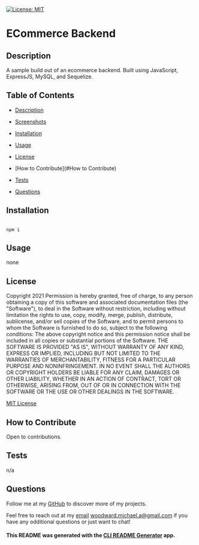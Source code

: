 [![License: MIT](https://img.shields.io/badge/License-MIT-yellow.svg)](https://opensource.org/licenses/MIT)

# ECommerce Backend

## Description

A sample build out of an ecommerce backend. Built using JavaScript, ExpressJS, MySQL, and Sequelize.





## Table of Contents

* [Description](#Description)


* [Screenshots](#Screenshots)


* [Installation](#Installation)


* [Usage](#Usage)


* [License](#License)


* [How to Contribute](#How to Contribute)


* [Tests](#Tests)


* [Questions](#Questions)



## Installation

<code>
npm i
</code>

## Usage

none

## License

Copyright 2021
        Permission is hereby granted, free of charge, to any person obtaining a copy of this software and associated documentation files (the "Software"), to deal in the Software without restriction, including without limitation the rights to use, copy, modify, merge, publish, distribute, sublicense, and/or sell copies of the Software, and to permit persons to whom the Software is furnished to do so, subject to the following conditions:
        The above copyright notice and this permission notice shall be included in all copies or substantial portions of the Software.
        THE SOFTWARE IS PROVIDED "AS IS", WITHOUT WARRANTY OF ANY KIND, EXPRESS OR IMPLIED, INCLUDING BUT NOT LIMITED TO THE WARRANTIES OF MERCHANTABILITY, FITNESS FOR A PARTICULAR PURPOSE AND NONINFRINGEMENT. IN NO EVENT SHALL THE AUTHORS OR COPYRIGHT HOLDERS BE LIABLE FOR ANY CLAIM, DAMAGES OR OTHER LIABILITY, WHETHER IN AN ACTION OF CONTRACT, TORT OR OTHERWISE, ARISING FROM, OUT OF OR IN CONNECTION WITH THE SOFTWARE OR THE USE OR OTHER DEALINGS IN THE SOFTWARE.
        

[MIT License](https://www.mit.edu/~amini/LICENSE.md)

## How to Contribute

Open to contributions.

## Tests

n/a

## Questions

Follow me at my [GitHub](https://github.com/loveliiivelaugh) to discover more of my projects.

Feel free to reach out at my [email](woodward.michael.a@gmail.com) woodward.michael.a@gmail.com if you have any odditional questions or just want to chat!


#### This README was generated with the [CLI README Generator](https://github.com/loveliiivelaugh/nu-hw9-cli-readme-generator) app.
